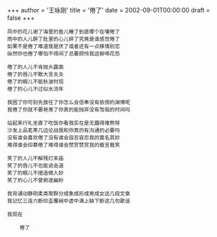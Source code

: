 +++
author = '王咏刚'
title = '倦了'
date = 2002-09-01T00:00:00
draft = false
+++

<div class="poem">

```
风中的花儿谢了海里的鱼儿睡了到底哪个在嚷倦了
雨中的人儿醉了肚里的心儿碎了究竟是谁感觉倦了
如果不是倦了难道我是厌了或者还有一点移情别恋
纵然你也倦了哪怕不得闲了总要顾怜我这柳啼花怨

倦了的人儿不肯抛头露面
倦了的唇儿不敢大言炎炎
倦了的眼儿不能秋波时现
倦了的心儿不过似水流年

我困了你可别先放任了你怎么会信奉没有依傍的渊博呢
我倦了你就不要艳羡了你真的能抛弃没有驾临的时间吗

站起来行礼坐直了吃饭你看我实在是无趣得难熬呀
沙发上品茗茶几边论战我和你真的有沟通的必要吗
没有谁会喜欢倦了没有谁会容忍容忍我的莫名其妙
难得谁会仰慕倦了难得谁会赞赏赞赏我的载言载笑

笑了的人儿不解残灯末庙
笑了的唇儿不也能说会道
笑了的眼儿不擅造微入妙
笑了的心儿不曾俯遂幽眇

我背诵动静刚柔类聚群分成象成形成男成女这几段文章
我记忆三连六断仰盂覆碗中虚中满上缺下断这几句歌谣

我现在

    倦了
```

</div>
